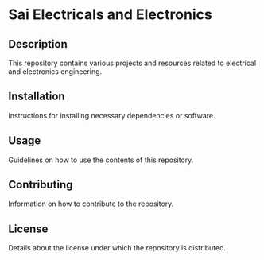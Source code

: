 # Sai Electricals and Electronics

## Description
This repository contains various projects and resources related to electrical and electronics engineering.

## Installation
Instructions for installing necessary dependencies or software.

## Usage
Guidelines on how to use the contents of this repository.

## Contributing
Information on how to contribute to the repository.

## License
Details about the license under which the repository is distributed.
